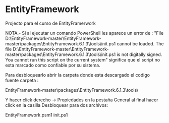 # EntityFramework
Projecto para el curso de EntityFramerwork

NOTA.-
Si al ejecutar un comando PowerShell les aparece un error de : "File D:\EntityFramework-master\EntityFramework-master\packages\EntityFramework.6.1.3\tools\init.ps1 cannot be loaded. The file D:\EntityFramework-master\EntityFramework-master\packages\EntityFramework.6.1.3\tools\init.ps1 is not digitally signed. You cannot run this script on the current system" significa que el script no esta marcado como confiable por su sistema. 

Para desbloquearlo abrir la carpeta donde esta descargado el codigo fuente carpeta : 

  EntityFramework-master\packages\EntityFramework.6.1.3\tools\

Y hacer click derecho -> Propiedades en la pestaña General al final hacer click en la casilla Desbloquear para dos archivos:

  EntityFramework.psm1
  init.ps1



